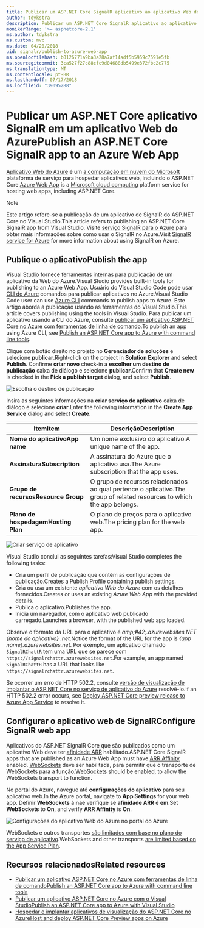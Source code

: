 ```yaml
---
title: Publicar um ASP.NET Core SignalR aplicativo ao aplicativo Web do Azure
author: tdykstra
description: Publicar um ASP.NET Core SignalR aplicativo ao aplicativo Web do Azure
monikerRange: '>= aspnetcore-2.1'
ms.author: tdykstra
ms.custom: mvc
ms.date: 04/20/2018
uid: signalr/publish-to-azure-web-app
ms.openlocfilehash: b0126771a9ba3a28a7af14adf5b5959c7591e5fb
ms.sourcegitcommit: 3ca527f27c88cfc9d04688db5499e372fbc2c775
ms.translationtype: MT
ms.contentlocale: pt-BR
ms.lasthandoff: 07/17/2018
ms.locfileid: "39095288"
---
```

# <a name="publish-an-aspnet-core-signalr-app-to-an-azure-web-app"></a><span data-ttu-id="120f7-103">Publicar um ASP.NET Core aplicativo SignalR em um aplicativo Web do Azure</span><span class="sxs-lookup"><span data-stu-id="120f7-103">Publish an ASP.NET Core SignalR app to an Azure Web App</span></span>

<span data-ttu-id="120f7-104">[Aplicativo Web do Azure](/azure/app-service/app-service-web-overview) é um [a computação em nuvem do Microsoft](https://azure.microsoft.com/) plataforma de serviço para hospedar aplicativos web, incluindo o ASP.NET Core.</span><span class="sxs-lookup"><span data-stu-id="120f7-104">[Azure Web App](/azure/app-service/app-service-web-overview) is a [Microsoft cloud computing](https://azure.microsoft.com/) platform service for hosting web apps, including ASP.NET Core.</span></span>

> [!NOTE]
> <span data-ttu-id="120f7-105">Este artigo refere-se a publicação de um aplicativo de SignalR do ASP.NET Core no Visual Studio.</span><span class="sxs-lookup"><span data-stu-id="120f7-105">This article refers to publishing an ASP.NET Core SignalR app from Visual Studio.</span></span> <span data-ttu-id="120f7-106">Visite [serviço SignalR para o Azure](https://azure.microsoft.com/en-gb/services/signalr-service?) para obter mais informações sobre como usar o SignalR no Azure.</span><span class="sxs-lookup"><span data-stu-id="120f7-106">Visit [SignalR service for Azure](https://azure.microsoft.com/en-gb/services/signalr-service?) for more information about using SignalR on Azure.</span></span>

## <a name="publish-the-app"></a><span data-ttu-id="120f7-107">Publique o aplicativo</span><span class="sxs-lookup"><span data-stu-id="120f7-107">Publish the app</span></span>

<span data-ttu-id="120f7-108">Visual Studio fornece ferramentas internas para publicação de um aplicativo da Web do Azure.</span><span class="sxs-lookup"><span data-stu-id="120f7-108">Visual Studio provides built-in tools for publishing to an Azure Web App.</span></span> <span data-ttu-id="120f7-109">Usuário do Visual Studio Code pode usar [CLI do Azure](/cli/azure) comandos para publicar aplicativos no Azure.</span><span class="sxs-lookup"><span data-stu-id="120f7-109">Visual Studio Code user can use [Azure CLI](/cli/azure) commands to publish apps to Azure.</span></span> <span data-ttu-id="120f7-110">Este artigo aborda a publicação usando as ferramentas do Visual Studio.</span><span class="sxs-lookup"><span data-stu-id="120f7-110">This article covers publishing using the tools in Visual Studio.</span></span> <span data-ttu-id="120f7-111">Para publicar um aplicativo usando a CLI do Azure, consulte [publicar um aplicativo ASP.NET Core no Azure com ferramentas de linha de comando](xref:tutorials/publish-to-azure-webapp-using-cli).</span><span class="sxs-lookup"><span data-stu-id="120f7-111">To publish an app using Azure CLI, see [Publish an ASP.NET Core app to Azure with command line tools](xref:tutorials/publish-to-azure-webapp-using-cli).</span></span>

<span data-ttu-id="120f7-112">Clique com botão direito no projeto no **Gerenciador de soluções** e selecione **publicar**.</span><span class="sxs-lookup"><span data-stu-id="120f7-112">Right-click on the project in **Solution Explorer** and select **Publish**.</span></span> <span data-ttu-id="120f7-113">Confirme **criar novo** check-in a **escolher um destino de publicação** caixa de diálogo e selecione **publicar**.</span><span class="sxs-lookup"><span data-stu-id="120f7-113">Confirm that **Create new** is checked in the **Pick a publish target** dialog, and select **Publish**.</span></span>

![Escolha o destino de publicação](publish-to-azure-web-app/_static/pick-publish-target-dialog.png)

<span data-ttu-id="120f7-115">Insira as seguintes informações na **criar serviço de aplicativo** caixa de diálogo e selecione **criar**.</span><span class="sxs-lookup"><span data-stu-id="120f7-115">Enter the following information in the **Create App Service** dialog and select **Create**.</span></span>

| <span data-ttu-id="120f7-116">Item</span><span class="sxs-lookup"><span data-stu-id="120f7-116">Item</span></span> | <span data-ttu-id="120f7-117">Descrição</span><span class="sxs-lookup"><span data-stu-id="120f7-117">Description</span></span> |
| ---- | ----------- |
| <span data-ttu-id="120f7-118">**Nome do aplicativo**</span><span class="sxs-lookup"><span data-stu-id="120f7-118">**App name**</span></span> | <span data-ttu-id="120f7-119">Um nome exclusivo do aplicativo.</span><span class="sxs-lookup"><span data-stu-id="120f7-119">A unique name of the app.</span></span> |
| <span data-ttu-id="120f7-120">**Assinatura**</span><span class="sxs-lookup"><span data-stu-id="120f7-120">**Subscription**</span></span> | <span data-ttu-id="120f7-121">A assinatura do Azure que o aplicativo usa.</span><span class="sxs-lookup"><span data-stu-id="120f7-121">The Azure subscription that the app uses.</span></span> |
| <span data-ttu-id="120f7-122">**Grupo de recursos**</span><span class="sxs-lookup"><span data-stu-id="120f7-122">**Resource Group**</span></span> | <span data-ttu-id="120f7-123">O grupo de recursos relacionados ao qual pertence o aplicativo.</span><span class="sxs-lookup"><span data-stu-id="120f7-123">The group of related resources to which the app belongs.</span></span>  |
| <span data-ttu-id="120f7-124">**Plano de hospedagem**</span><span class="sxs-lookup"><span data-stu-id="120f7-124">**Hosting Plan**</span></span> | <span data-ttu-id="120f7-125">O plano de preços para o aplicativo web.</span><span class="sxs-lookup"><span data-stu-id="120f7-125">The pricing plan for the web app.</span></span> |

![Criar serviço de aplicativo](publish-to-azure-web-app/_static/create-app-service-dialog.png)

<span data-ttu-id="120f7-127">Visual Studio conclui as seguintes tarefas:</span><span class="sxs-lookup"><span data-stu-id="120f7-127">Visual Studio completes the following tasks:</span></span>

* <span data-ttu-id="120f7-128">Cria um perfil de publicação que contém as configurações de publicação.</span><span class="sxs-lookup"><span data-stu-id="120f7-128">Creates a Publish Profile containing publish settings.</span></span>
* <span data-ttu-id="120f7-129">Cria ou usa um existente *aplicativo Web do Azure* com os detalhes fornecidos.</span><span class="sxs-lookup"><span data-stu-id="120f7-129">Creates or uses an existing *Azure Web App* with the provided details.</span></span>
* <span data-ttu-id="120f7-130">Publica o aplicativo.</span><span class="sxs-lookup"><span data-stu-id="120f7-130">Publishes the app.</span></span>
* <span data-ttu-id="120f7-131">Inicia um navegador, com o aplicativo web publicado carregado.</span><span class="sxs-lookup"><span data-stu-id="120f7-131">Launches a browser, with the published web app loaded.</span></span>

<span data-ttu-id="120f7-132">Observe o formato da URL para o aplicativo é *amp;#42;.azurewebsites.NET {nome do aplicativo} .net*.</span><span class="sxs-lookup"><span data-stu-id="120f7-132">Notice the format of the URL for the app is *{app name}.azurewebsites.net*.</span></span> <span data-ttu-id="120f7-133">Por exemplo, um aplicativo chamado `SignalRChattR` tem uma URL que se parece com `https://signalrchattr.azurewebsites.net`.</span><span class="sxs-lookup"><span data-stu-id="120f7-133">For example, an app named `SignalRChattR` has a URL that looks like `https://signalrchattr.azurewebsites.net`.</span></span>

<span data-ttu-id="120f7-134">Se ocorrer um erro de HTTP 502.2, consulte [versão de visualização de implantar o ASP.NET Core no serviço de aplicativo do Azure](xref:host-and-deploy/azure-apps/index) resolvê-lo.</span><span class="sxs-lookup"><span data-stu-id="120f7-134">If an HTTP 502.2 error occurs, see [Deploy ASP.NET Core preview release to Azure App Service](xref:host-and-deploy/azure-apps/index) to resolve it.</span></span>

## <a name="configure-signalr-web-app"></a><span data-ttu-id="120f7-135">Configurar o aplicativo web de SignalR</span><span class="sxs-lookup"><span data-stu-id="120f7-135">Configure SignalR web app</span></span>

<span data-ttu-id="120f7-136">Aplicativos do ASP.NET SignalR Core que são publicados como um aplicativo Web deve ter [afinidade ARR](https://en.wikipedia.org/wiki/Application_Request_Routing) habilitado.</span><span class="sxs-lookup"><span data-stu-id="120f7-136">ASP.NET Core SignalR apps that are published as an Azure Web App must have [ARR Affinity](https://en.wikipedia.org/wiki/Application_Request_Routing) enabled.</span></span> <span data-ttu-id="120f7-137">[WebSockets](xref:fundamentals/websockets) deve ser habilitada, para permitir que o transporte de WebSockets para a função.</span><span class="sxs-lookup"><span data-stu-id="120f7-137">[WebSockets](xref:fundamentals/websockets) should be enabled, to allow the WebSockets transport to function.</span></span>

<span data-ttu-id="120f7-138">No portal do Azure, navegue até **configurações do aplicativo** para seu aplicativo web.</span><span class="sxs-lookup"><span data-stu-id="120f7-138">In the Azure portal, navigate to **App Settings** for your web app.</span></span> <span data-ttu-id="120f7-139">Definir **WebSockets** à **na**e verifique se **afinidade ARR** é **em**.</span><span class="sxs-lookup"><span data-stu-id="120f7-139">Set **WebSockets** to **On**, and verify **ARR Affinity** is **On**.</span></span>

![Configurações do aplicativo Web do Azure no portal do Azure](publish-to-azure-web-app/_static/azure-web-app-settings.png)

 <span data-ttu-id="120f7-141">WebSockets e outros transportes [são limitados com base no plano do serviço de aplicativo](/azure/azure-subscription-service-limits#app-service-limits).</span><span class="sxs-lookup"><span data-stu-id="120f7-141">WebSockets and other transports [are limited based on the App Service Plan](/azure/azure-subscription-service-limits#app-service-limits).</span></span>

## <a name="related-resources"></a><span data-ttu-id="120f7-142">Recursos relacionados</span><span class="sxs-lookup"><span data-stu-id="120f7-142">Related resources</span></span>

* [<span data-ttu-id="120f7-143">Publicar um aplicativo ASP.NET Core no Azure com ferramentas de linha de comando</span><span class="sxs-lookup"><span data-stu-id="120f7-143">Publish an ASP.NET Core app to Azure with command line tools</span></span>](xref:tutorials/publish-to-azure-webapp-using-cli?tabs=windows)
* [<span data-ttu-id="120f7-144">Publicar um aplicativo ASP.NET Core no Azure com o Visual Studio</span><span class="sxs-lookup"><span data-stu-id="120f7-144">Publish an ASP.NET Core app to Azure with Visual Studio</span></span>](xref:tutorials/publish-to-azure-webapp-using-vs)
* [<span data-ttu-id="120f7-145">Hospedar e implantar aplicativos de visualização do ASP.NET Core no Azure</span><span class="sxs-lookup"><span data-stu-id="120f7-145">Host and deploy ASP.NET Core Preview apps on Azure</span></span>](xref:host-and-deploy/azure-apps/index#deploy-aspnet-core-preview-release-to-azure-app-service)
